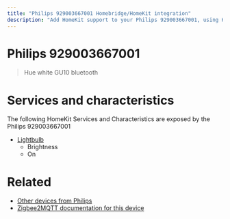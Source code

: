 ```yaml
---
title: "Philips 929003667001 Homebridge/HomeKit integration"
description: "Add HomeKit support to your Philips 929003667001, using Homebridge, Zigbee2MQTT and homebridge-z2m."
---
```

<!---
This file has been GENERATED using src/docgen/docgen.ts
DO NOT EDIT THIS FILE MANUALLY!
-->
# Philips 929003667001
> Hue white GU10 bluetooth


# Services and characteristics
The following HomeKit Services and Characteristics are exposed by
the Philips 929003667001

* [Lightbulb](../../light.md)
  * Brightness
  * On


# Related
* [Other devices from Philips](../index.md#philips)
* [Zigbee2MQTT documentation for this device](https://www.zigbee2mqtt.io/devices/929003667001.html)